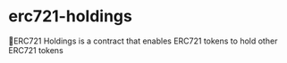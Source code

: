 # erc721-holdings
🎈ERC721 Holdings is a contract that enables ERC721 tokens to hold other ERC721 tokens
